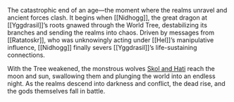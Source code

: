 The catastrophic end of an age—the moment where the realms unravel and ancient forces clash. It begins when [[Nidhogg]], the great dragon at [[Yggdrasil]]’s roots gnawed through the World Tree, destabilizing its branches and sending the realms into chaos. Driven by messages from [[Ratatoskr]], who was unknowingly acting under [[Hel]]’s manipulative influence, [[Nidhogg]] finally severs [[Yggdrasil]]’s life-sustaining connections.

With the Tree weakened, the monstrous wolves [Skol and Hati](Skol%20and%20Hati.md) reach the moon and sun, swallowing them and plunging the world into an endless night. As the realms descend into darkness and conflict, the dead rise, and the gods themselves fall in battle.